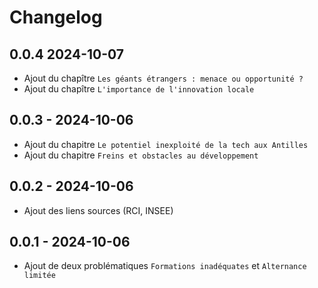 # Changelog

## 0.0.4 2024-10-07
* Ajout du chapître `Les géants étrangers : menace ou opportunité ?`
* Ajout du chapître `L'importance de l'innovation locale`

## 0.0.3 - 2024-10-06
* Ajout du chapitre `Le potentiel inexploité de la tech aux Antilles`
* Ajout du chapitre `Freins et obstacles au développement`

## 0.0.2 - 2024-10-06
* Ajout des liens sources (RCI, INSEE)
  
## 0.0.1 - 2024-10-06
* Ajout de deux problématiques `Formations inadéquates`  et `Alternance limitée`
